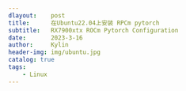 ```yaml
---
dlayout:    post
title:      在Ubuntu22.04上安装 RPCm pytorch
subtitle:   RX7900xtx ROCm Pytorch Configuration
date:       2023-3-16
author:     Kylin
header-img: img/ubuntu.jpg
catalog: true
tags:
    - Linux
---
```




